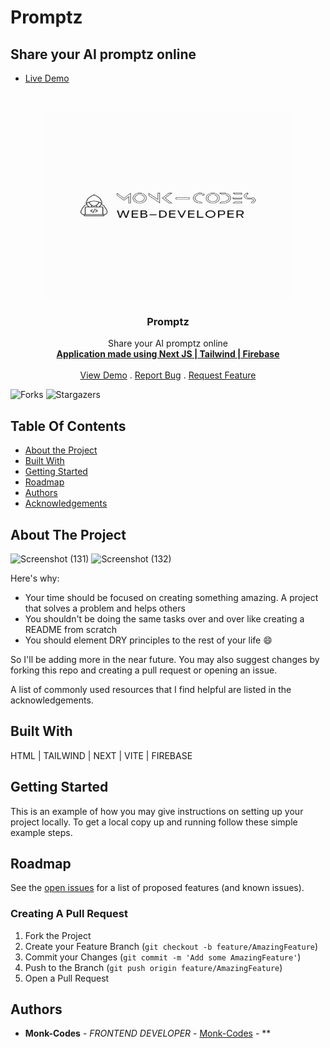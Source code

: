 # Promptz
## Share your AI promptz online 
- [Live Demo](https://aipromptz.netlify.app/)
<br/>
<p align="center">
<img src="logo.png" alt="image" width="400" height="300">
  <a href="https://github.com/Monk-Codes/promptz">
  </a>
  <h3 align="center">Promptz</h3>

  <p align="center">
    Share your AI promptz online
    <br/>
    <a href="https://github.com/Monk-Codes/promptz"><strong>Application made using Next JS | Tailwind | Firebase </strong></a>
    <br/>
    <br/>
    <a href="https://github.com/Monk-Codes/promptz">View Demo</a>
    .
    <a href="https://github.com/Monk-Codes/promptz/issues">Report Bug</a>
    .
    <a href="https://github.com/Monk-Codes/promptz/issues">Request Feature</a>
  </p>
</p>

![Forks](https://img.shields.io/github/forks/Monk-Codes/promptz?style=social) ![Stargazers](https://img.shields.io/github/stars/Monk-Codes/promptz?style=social) 

## Table Of Contents

* [About the Project](#about-the-project)
* [Built With](#built-with)
* [Getting Started](#getting-started)
* [Roadmap](#roadmap)
* [Authors](#authors)
* [Acknowledgements](#acknowledgements)

## About The Project
![Screenshot (131)](https://github.com/Monk-Codes/promptz/assets/84877191/f48fb89e-61fe-4a99-b71d-f0c920e8f3fc)
![Screenshot (132)](https://github.com/Monk-Codes/promptz/assets/84877191/cac00834-59ca-4e16-bb41-1fb54a2e4ce2)


Here's why:

* Your time should be focused on creating something amazing. A project that solves a problem and helps others
* You shouldn't be doing the same tasks over and over like creating a README from scratch
* You should element DRY principles to the rest of your life :smile:

 So I'll be adding more in the near future. You may also suggest changes by forking this repo and creating a pull request or opening an issue.

A list of commonly used resources that I find helpful are listed in the acknowledgements.

## Built With

HTML | TAILWIND | NEXT | VITE | FIREBASE

## Getting Started

This is an example of how you may give instructions on setting up your project locally.
To get a local copy up and running follow these simple example steps.

## Roadmap

See the [open issues](https://github.com/Monk-Codes//issues) for a list of proposed features (and known issues).

### Creating A Pull Request

1. Fork the Project
2. Create your Feature Branch (`git checkout -b feature/AmazingFeature`)
3. Commit your Changes (`git commit -m 'Add some AmazingFeature'`)
4. Push to the Branch (`git push origin feature/AmazingFeature`)
5. Open a Pull Request

## Authors

* **Monk-Codes** - *FRONTEND DEVELOPER* - [Monk-Codes](https://github.com/Monk-Codes) - **

